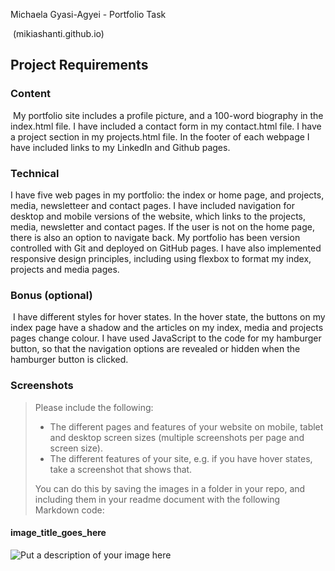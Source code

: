 Michaela Gyasi-Agyei - Portfolio Task  

​
(mikiashanti.github.io)
​
## Project Requirements

### Content
​
My portfolio site includes a profile picture, and a 100-word biography in the index.html file. I have included a contact form in my contact.html file. I have a project section in my projects.html file. In the footer of each webpage I have included links to my LinkedIn and Github pages. 

### Technical

I have five web pages in my portfolio: the index or home page, and projects, media, newsletteer and contact pages. I have included navigation for desktop and mobile versions of the website, which links to the projects, media, newsletter and contact pages. If the user is not on the home page, there is also an option to navigate back. My portfolio has been version controlled with Git and deployed on GitHub pages. I have also implemented responsive design principles, including using flexbox to format my index, projects and media pages.

### Bonus (optional)
​
I have different styles for hover states. In the hover state, the buttons on my index page have a shadow and the articles on my index, media and projects pages change colour. I have used JavaScript to the code for my hamburger button, so that the navigation options are revealed or hidden when the hamburger button is clicked.

### Screenshots
> Please include the following:
> - The different pages and features of your website on mobile, tablet and desktop screen sizes (multiple screenshots per page and screen size).
> - The different features of your site, e.g. if you have hover states, take a screenshot that shows that.  
> 
> You can do this by saving the images in a folder in your repo, and including them in your readme document with the following Markdown code: 

####  image_title_goes_here 
![Put a description of your image here](./relative_path_to_file)
